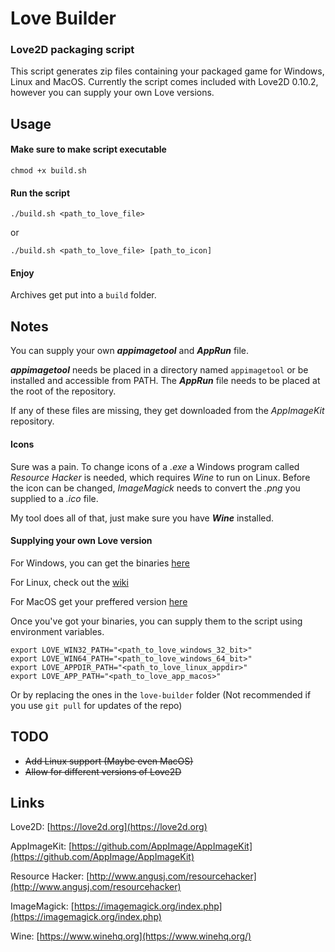 # Love Builder
### Love2D packaging script

This script generates zip files containing your packaged game for Windows, Linux and MacOS.
Currently the script comes included with Love2D 0.10.2, however you can supply your own Love versions.

## Usage

#### Make sure to make script executable

```
chmod +x build.sh
```

#### Run the script

```
./build.sh <path_to_love_file>
```
or
```
./build.sh <path_to_love_file> [path_to_icon]
```

#### Enjoy

Archives get put into a `build` folder.

## Notes

You can supply your own **_appimagetool_** and **_AppRun_** file.

**_appimagetool_** needs be placed in a directory named `appimagetool` or
be installed and accessible from PATH.
The **_AppRun_** file needs to be placed at the root of the repository.

If any of these files are missing, they get downloaded from the _AppImageKit_
repository.

#### Icons

Sure was a pain. To change icons of a *.exe* a Windows program called *Resource Hacker* is needed, which requires *Wine* to run on Linux. Before the icon can be changed, *ImageMagick* needs to convert the *.png* you supplied to a *.ico* file.

My tool does all of that, just make sure you have **_Wine_** installed.

#### Supplying your own Love version

For Windows, you can get the binaries [here](https://github.com/love2d/love/releases)

For Linux, check out the [wiki](https://love2d.org/wiki/Game_Distribution)

For MacOS get your preffered version [here](https://github.com/love2d/love/releases)

Once you've got your binaries, you can supply them to the script using environment variables.
```
export LOVE_WIN32_PATH="<path_to_love_windows_32_bit>"
export LOVE_WIN64_PATH="<path_to_love_windows_64_bit>"
export LOVE_APPDIR_PATH="<path_to_love_linux_appdir>"
export LOVE_APP_PATH="<path_to_love_app_macos>"
```
Or by replacing the ones in the `love-builder` folder (Not recommended if you use `git pull` for updates of the repo)

## TODO

- ~~Add Linux support (Maybe even MacOS)~~
- ~~Allow for different versions of Love2D~~

## Links

Love2D: [https://love2d.org](https://love2d.org)

AppImageKit: [https://github.com/AppImage/AppImageKit](https://github.com/AppImage/AppImageKit)

Resource Hacker: [http://www.angusj.com/resourcehacker](http://www.angusj.com/resourcehacker)

ImageMagick: [https://imagemagick.org/index.php](https://imagemagick.org/index.php)

Wine: [https://www.winehq.org](https://www.winehq.org/)
